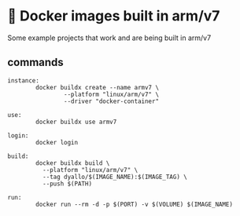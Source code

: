 # 🐋 Docker images built in arm/v7

Some example projects that work and are being built in arm/v7

## commands

```make
instance:
        docker buildx create --name armv7 \
                --platform "linux/arm/v7" \
                --driver "docker-container"

use:
        docker buildx use armv7

login:
        docker login

build:
        docker buildx build \
          --platform "linux/arm/v7" \
          --tag dyallo/$(IMAGE_NAME):$(IMAGE_TAG) \
          --push $(PATH)

run:
        docker run --rm -d -p $(PORT) -v $(VOLUME) $(IMAGE_NAME)
```
